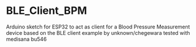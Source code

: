 # BLE_Client_BPM
Arduino sketch for ESP32 to act as client for a Blood Pressure Measurement device
based on the BLE client example by unknown/chegewara
tested with medisana bu546
